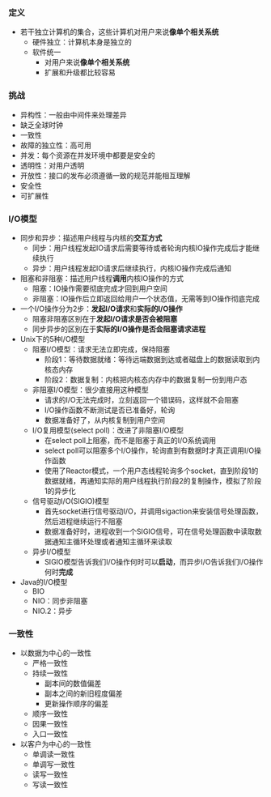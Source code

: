 ### 定义
- 若干独立计算机的集合，这些计算机对用户来说**像单个相关系统**
  - 硬件独立：计算机本身是独立的
  - 软件统一
    - 对用户来说**像单个相关系统**
    - 扩展和升级都比较容易
    
### 挑战
- 异构性：一般由中间件来处理差异
- 缺乏全球时钟
- 一致性
- 故障的独立性：高可用
- 并发：每个资源在并发环境中都要是安全的
- 透明性：对用户透明
- 开放性：接口的发布必须遵循一致的规范并能相互理解
- 安全性
- 可扩展性

### I/O模型
- 同步和异步：描述用户线程与内核的**交互方式**
  - 同步：用户线程发起IO请求后需要等待或者轮询内核IO操作完成后才能继续执行
  - 异步：用户线程发起IO请求后继续执行，内核IO操作完成后通知
- 阻塞和非阻塞：描述用户线程**调用**内核IO操作的方式
  - 阻塞：IO操作需要彻底完成才回到用户空间
  - 非阻塞：IO操作后立即返回给用户一个状态值，无需等到IO操作彻底完成
- 一个I/O操作分为2步：**发起I/O请求**和**实际的I/O操作**
  - 阻塞非阻塞区别在于**发起I/O请求是否会被阻塞**
  - 同步异步的区别在于**实际的I/O操作是否会阻塞请求进程**
- Unix下的5种I/O模型
  - 阻塞I/O模型：请求无法立即完成，保持阻塞
    - 阶段1：等待数据就绪：等待远端数据到达或者磁盘上的数据读取到内核态内存
    - 阶段2：数据复制：内核把内核态内存中的数据复制一份到用户态
  - 非阻塞I/O模型：很少直接用这种模型
    - 请求的I/O无法完成时，立刻返回一个错误码，这样就不会阻塞
    - I/O操作函数不断测试是否已准备好，轮询
    - 数据准备好了，从内核复制到用户空间
  - I/O复用模型(select poll)：改进了非阻塞I/O模型
    - 在select poll上阻塞，而不是阻塞于真正的I/O系统调用
    - select poll可以阻塞多个I/O操作，轮询直到有数据时才真正调用I/O操作函数
    - 使用了Reactor模式，一个用户态线程轮询多个socket，直到阶段1的数据就绪，再通知实际的用户线程执行阶段2的复制操作，模拟了阶段1的异步化
  - 信号驱动I/O(SIGIO)模型
    - 首先socket进行信号驱动I/O，并调用sigaction来安装信号处理函数，然后进程继续运行不阻塞
    - 数据准备好时，进程收到一个SIGIO信号，可在信号处理函数中读取数据通知主循环处理或者通知主循环来读取
  - 异步I/O模型
    - SIGIO模型告诉我们I/O操作何时可以**启动**，而异步I/O告诉我们I/O操作何时**完成**
- Java的I/O模型
  - BIO
  - NIO：同步非阻塞
  - NIO.2：异步
  
### 一致性
- 以数据为中心的一致性
  - 严格一致性
  - 持续一致性
    - 副本间的数值偏差
    - 副本之间的新旧程度偏差
    - 更新操作顺序的偏差
  - 顺序一致性
  - 因果一致性
  - 入口一致性
- 以客户为中心的一致性
  - 单调读一致性
  - 单调写一致性
  - 读写一致性
  - 写读一致性
